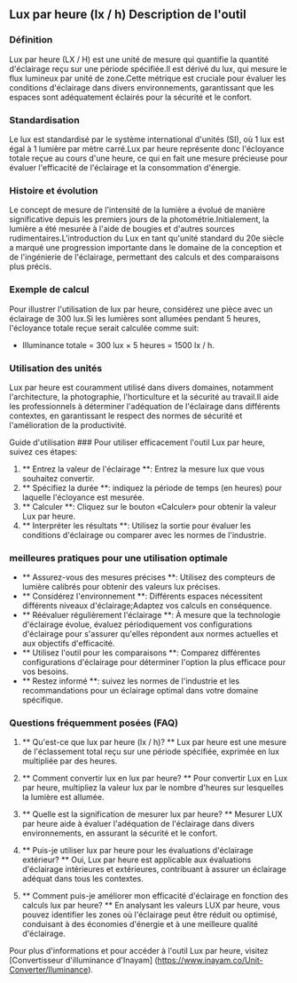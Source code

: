 ## Lux par heure (lx / h) Description de l'outil

### Définition
Lux par heure (LX / H) est une unité de mesure qui quantifie la quantité d'éclairage reçu sur une période spécifiée.Il est dérivé du lux, qui mesure le flux lumineux par unité de zone.Cette métrique est cruciale pour évaluer les conditions d'éclairage dans divers environnements, garantissant que les espaces sont adéquatement éclairés pour la sécurité et le confort.

### Standardisation
Le lux est standardisé par le système international d'unités (SI), où 1 lux est égal à 1 lumière par mètre carré.Lux par heure représente donc l'écloyance totale reçue au cours d'une heure, ce qui en fait une mesure précieuse pour évaluer l'efficacité de l'éclairage et la consommation d'énergie.

### Histoire et évolution
Le concept de mesure de l'intensité de la lumière a évolué de manière significative depuis les premiers jours de la photométrie.Initialement, la lumière a été mesurée à l'aide de bougies et d'autres sources rudimentaires.L'introduction du Lux en tant qu'unité standard du 20e siècle a marqué une progression importante dans le domaine de la conception et de l'ingénierie de l'éclairage, permettant des calculs et des comparaisons plus précis.

### Exemple de calcul
Pour illustrer l'utilisation de lux par heure, considérez une pièce avec un éclairage de 300 lux.Si les lumières sont allumées pendant 5 heures, l'écloyance totale reçue serait calculée comme suit:
- Illuminance totale = 300 lux × 5 heures = 1500 lx / h.

### Utilisation des unités
Lux par heure est couramment utilisé dans divers domaines, notamment l'architecture, la photographie, l'horticulture et la sécurité au travail.Il aide les professionnels à déterminer l'adéquation de l'éclairage dans différents contextes, en garantissant le respect des normes de sécurité et l'amélioration de la productivité.

Guide d'utilisation ###
Pour utiliser efficacement l'outil Lux par heure, suivez ces étapes:
1. ** Entrez la valeur de l'éclairage **: Entrez la mesure lux que vous souhaitez convertir.
2. ** Spécifiez la durée **: indiquez la période de temps (en heures) pour laquelle l'écloyance est mesurée.
3. ** Calculer **: Cliquez sur le bouton «Calculer» pour obtenir la valeur Lux par heure.
4. ** Interpréter les résultats **: Utilisez la sortie pour évaluer les conditions d'éclairage ou comparer avec les normes de l'industrie.

### meilleures pratiques pour une utilisation optimale
- ** Assurez-vous des mesures précises **: Utilisez des compteurs de lumière calibrés pour obtenir des valeurs lux précises.
- ** Considérez l'environnement **: Différents espaces nécessitent différents niveaux d'éclairage;Adaptez vos calculs en conséquence.
- ** Réévaluer régulièrement l'éclairage **: À mesure que la technologie d'éclairage évolue, évaluez périodiquement vos configurations d'éclairage pour s'assurer qu'elles répondent aux normes actuelles et aux objectifs d'efficacité.
- ** Utilisez l'outil pour les comparaisons **: Comparez différentes configurations d'éclairage pour déterminer l'option la plus efficace pour vos besoins.
- ** Restez informé **: suivez les normes de l'industrie et les recommandations pour un éclairage optimal dans votre domaine spécifique.

### Questions fréquemment posées (FAQ)

1. ** Qu'est-ce que lux par heure (lx / h)? **
Lux par heure est une mesure de l'éclassement total reçu sur une période spécifiée, exprimée en lux multipliée par des heures.

2. ** Comment convertir lux en lux par heure? **
Pour convertir Lux en Lux par heure, multipliez la valeur lux par le nombre d'heures sur lesquelles la lumière est allumée.

3. ** Quelle est la signification de mesurer lux par heure? **
Mesurer LUX par heure aide à évaluer l'adéquation de l'éclairage dans divers environnements, en assurant la sécurité et le confort.

4. ** Puis-je utiliser lux par heure pour les évaluations d'éclairage extérieur? **
Oui, Lux par heure est applicable aux évaluations d'éclairage intérieures et extérieures, contribuant à assurer un éclairage adéquat dans tous les contextes.

5. ** Comment puis-je améliorer mon efficacité d'éclairage en fonction des calculs lux par heure? **
En analysant les valeurs LUX par heure, vous pouvez identifier les zones où l'éclairage peut être réduit ou optimisé, conduisant à des économies d'énergie et à une meilleure qualité d'éclairage.

Pour plus d'informations et pour accéder à l'outil Lux par heure, visitez [Convertisseur d'illuminance d'Inayam] (https://www.inayam.co/Unit-Converter/Iluminance).